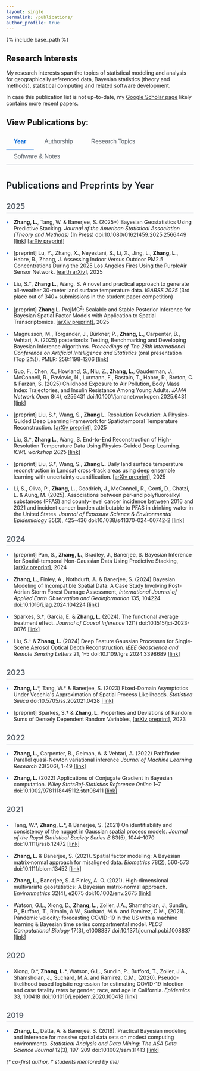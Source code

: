 ```yaml
---
layout: single
permalink: /publications/
author_profile: true
---
```


{% include base_path %}

## Research Interests

My research interests span the topics of statistical modeling and analysis for geographically referenced data, Bayesian statistics (theory and methods), statistical computing and related software development.

In case this publication list is not up-to-date, my [Google Scholar page](https://scholar.google.com/citations?user=qjMckh0AAAAJ&hl=en&authuser=1) likely contains more recent papers.

## View Publications by:

<div class="publication-tabs">
  <button class="tab-button active" onclick="showTab('selected')">Year</button>
  <button class="tab-button" onclick="showTab('authorship')">Authorship</button>
  <button class="tab-button" onclick="showTab('topics')">Research Topics</button>
  <button class="tab-button" onclick="showTab('software')">Software & Notes</button>
</div>

<div id="selected" class="tab-content active">
  <h3>Publications and Preprints by Year</h3>
  
  <h4>2025</h4>
  <ul>
    <li><strong>Zhang, L.</strong>, Tang, W. & Banerjee, S. (2025+) Bayesian Geostatistics Using Predictive Stacking. <em>Journal of the American Statistical Association (Theory and Methods)</em> (In Press) doi:10.1080/01621459.2025.2566449 <a href="https://doi.org/10.1080/01621459.2025.2566449">[link]</a> <a href="https://arxiv.org/abs/2304.12414">[arXiv preprint]</a></li>
    <li>[preprint] Lu, Y., Zhang, X., Neyestani, S., Li, X., Jing, L., <strong>Zhang, L.</strong>, Habre, R., Zhang, J. Assessing Indoor Versus Outdoor PM2.5 Concentrations During the 2025 Los Angeles Fires Using the PurpleAir Sensor Network. <a href="https://eartharxiv.org/repository/view/9692/">[earth arXiv]</a>, 2025</li>
    <li>Liu, S.†, <strong>Zhang L.</strong>, Wang, S. A novel and practical approach to generate all-weather 30-meter land surface temperature data. <em>IGARSS 2025</em> (3rd place out of 340+ submissions in the student paper competition)</li>
    <li>[preprint] <strong>Zhang L.</strong> ProjMC<sup>2</sup>: Scalable and Stable Posterior Inference for Bayesian Spatial Factor Models with Application to Spatial Transcriptomics. <a href="https://arxiv.org/abs/2506.01098">[arXiv preprint]</a>, 2025</li>
    <li>Magnusson, M., Torgander, J., Bürkner, P., <strong>Zhang, L.</strong>, Carpenter, B., Vehtari, A. (2025) posteriordb: Testing, Benchmarking and Developing Bayesian Inference Algorithms. <em>Proceedings of The 28th International Conference on Artificial Intelligence and Statistics</em> (oral presentation (Top 2%)). PMLR: 258:1198-1206 <a href="https://proceedings.mlr.press/v258/magnusson25a.html">[link]</a></li>
    <li>Guo, F., Chen, X., Howland, S., Niu, Z., <strong>Zhang, L.</strong>, Gauderman, J., McConnell, R., Pavlovic, N., Lurmann, F., Bastain, T., Habre, R., Breton, C. & Farzan, S. (2025) Childhood Exposure to Air Pollution, Body Mass Index Trajectories, and Insulin Resistance Among Young Adults. <em>JAMA Network Open</em> 8(4), e256431 doi:10.1001/jamanetworkopen.2025.6431 <a href="https://doi.org/10.1001/jamanetworkopen.2025.6431">[link]</a></li>
    <li>[preprint] Liu, S.†, Wang, S., <strong>Zhang L.</strong> Resolution Revolution: A Physics-Guided Deep Learning Framework for Spatiotemporal Temperature Reconstruction. <a href="https://arxiv.org/pdf/2507.09872v1">[arXiv preprint]</a>, 2025</li>
    <li>Liu, S.†, <strong>Zhang L.</strong>, Wang, S. End-to-End Reconstruction of High-Resolution Temperature Data Using Physics-Guided Deep Learning. <em>ICML workshop 2025</em> <a href="https://openreview.net/forum?id=zMIlyzDf3p">[link]</a></li>
    <li>[preprint] Liu, S.†, Wang, S., <strong>Zhang L.</strong> Daily land surface temperature reconstruction in Landsat cross-track areas using deep ensemble learning with uncertainty quantification. <a href="https://arxiv.org/abs/2502.14433">[arXiv preprint]</a>, 2025</li>
    <li>Li, S., Oliva, P., <strong>Zhang, L.</strong>, Goodrich, J., McConnell, R., Conti, D., Chatzi, L. & Aung, M. (2025). Associations between per-and polyfluoroalkyl substances (PFAS) and county-level cancer incidence between 2016 and 2021 and incident cancer burden attributable to PFAS in drinking water in the United States. <em>Journal of Exposure Science & Environmental Epidemiology</em> 35(3), 425–436 doi:10.1038/s41370-024-00742-2 <a href="https://doi.org/10.1038/s41370-024-00742-2">[link]</a></li>
  </ul>

  <h4>2024</h4>
  <ul>
    <li>[preprint] Pan, S., <strong>Zhang, L.</strong>, Bradley, J., Banerjee, S. Bayesian Inference for Spatial-temporal Non-Gaussian Data Using Predictive Stacking, <a href="https://arxiv.org/abs/2406.04655">[arXiv preprint]</a>, 2024</li>
    <li><strong>Zhang, L.</strong>, Finley, A., Nothdurft, A. & Banerjee, S. (2024) Bayesian Modeling of Incompatible Spatial Data: A Case Study Involving Post-Adrian Storm Forest Damage Assessment, <em>International Journal of Applied Earth Observation and Geoinformation</em> 135, 104224 doi:10.1016/j.jag.2024.104224 <a href="https://doi.org/10.1016/j.jag.2024.104224">[link]</a></li>
    <li>Sparkes, S.†, Garcia, E. & <strong>Zhang, L.</strong> (2024). The functional average treatment effect. <em>Journal of Causal Inference</em> 12(1) doi:10.1515/jci-2023-0076 <a href="https://doi.org/10.1515/jci-2023-0076">[link]</a></li>
    <li>Liu, S.† & <strong>Zhang, L.</strong> (2024) Deep Feature Gaussian Processes for Single-Scene Aerosol Optical Depth Reconstruction. <em>IEEE Geoscience and Remote Sensing Letters</em> 21, 1–5 doi:10.1109/lgrs.2024.3398689 <a href="https://doi.org/10.1109/lgrs.2024.3398689">[link]</a></li>
  </ul>

  <h4>2023</h4>
  <ul>
    <li><strong>Zhang, L.</strong>*, Tang, W.* & Banerjee, S. (2023) Fixed-Domain Asymptotics Under Vecchia's Approximation of Spatial Process Likelihoods. <em>Statistica Sinica</em> doi:10.5705/ss.202021.0428 <a href="https://doi.org/10.5705/ss.202021.0428">[link]</a></li>
    <li>[preprint] Sparkes, S.† & <strong>Zhang, L.</strong> Properties and Deviations of Random Sums of Densely Dependent Random Variables, <a href="https://arxiv.org/abs/2310.11554">[arXiv preprint]</a>, 2023</li>
  </ul>

  <h4>2022</h4>
  <ul>
    <li><strong>Zhang, L.</strong>, Carpenter, B., Gelman, A. & Vehtari, A. (2022) Pathfinder: Parallel quasi-Newton variational inference <em>Journal of Machine Learning Research</em> 23(306), 1-49 <a href="https://www.jmlr.org/papers/volume23/21-0889/21-0889.pdf">[link]</a></li>
    <li><strong>Zhang, L.</strong> (2022) Applications of Conjugate Gradient in Bayesian computation. <em>Wiley StatsRef-Statistics Reference Online</em> 1–7 doi:10.1002/9781118445112.stat08411 <a href="https://doi.org/10.1002/9781118445112.stat08411">[link]</a></li>
  </ul>

  <h4>2021</h4>
  <ul>
    <li>Tang, W.*, <strong>Zhang, L.</strong>*, & Banerjee, S. (2021) On identifiability and consistency of the nugget in Gaussian spatial process models. <em>Journal of the Royal Statistical Society Series B</em> 83(5), 1044–1070 doi:10.1111/rssb.12472 <a href="https://doi.org/10.1111/rssb.12472">[link]</a></li>
    <li><strong>Zhang, L.</strong> & Banerjee, S. (2021). Spatial factor modeling: A Bayesian matrix‐normal approach for misaligned data. <em>Biometrics</em> 78(2), 560-573 doi:10.1111/biom.13452 <a href="https://doi.org/10.1111/biom.13452">[link]</a></li>
    <li><strong>Zhang, L.</strong>, Banerjee, S. & Finley, A. O. (2021). High‐dimensional multivariate geostatistics: A Bayesian matrix‐normal approach. <em>Environmetrics</em> 32(4), e2675 doi:10.1002/env.2675 <a href="https://doi.org/10.1002/env.2675">[link]</a></li>
    <li>Watson, G.L., Xiong, D., <strong>Zhang, L.</strong>, Zoller, J.A., Shamshoian, J., Sundin, P., Bufford, T., Rimoin, A.W., Suchard, M.A. and Ramirez, C.M., (2021). Pandemic velocity: forecasting COVID-19 in the US with a machine learning & Bayesian time series compartmental model. <em>PLOS Computational Biology</em> 17(3), e1008837 doi:10.1371/journal.pcbi.1008837 <a href="https://doi.org/10.1371/journal.pcbi.1008837">[link]</a></li>
  </ul>

  <h4>2020</h4>
  <ul>
    <li>Xiong, D.*, <strong>Zhang, L.</strong>*, Watson, G.L., Sundin, P., Bufford, T., Zoller, J.A., Shamshoian, J., Suchard, M.A. and Ramirez, C.M., (2020). Pseudo-likelihood based logistic regression for estimating COVID-19 infection and case fatality rates by gender, race, and age in California. <em>Epidemics</em> 33, 100418 doi:10.1016/j.epidem.2020.100418 <a href="https://doi.org/10.1016/j.epidem.2020.100418">[link]</a></li>
  </ul>

  <h4>2019</h4>
  <ul>
    <li><strong>Zhang, L.</strong>, Datta, A. & Banerjee, S. (2019). Practical Bayesian modeling and inference for massive spatial data sets on modest computing environments. <em>Statistical Analysis and Data Mining: The ASA Data Science Journal</em> 12(3), 197-209 doi:10.1002/sam.11413 <a href="https://doi.org/10.1002/sam.11413">[link]</a></li>
  </ul>

  <p><em>(* co-first author, † students mentored by me)</em></p>
</div>

<div id="topics" class="tab-content">
  <h3>Research Topics</h3>
  
  <h4>Methodology Development</h4>
  
  <h5>Scalable Spatial/Spatiotemporal Data Modeling</h5>
  <ul>
    <li><strong>Zhang, L.</strong>, Tang, W. & Banerjee, S. (2025+) Bayesian Geostatistics Using Predictive Stacking. <em>Journal of the American Statistical Association (Theory and Methods)</em> (In Press) doi:10.1080/01621459.2025.2566449 <a href="https://doi.org/10.1080/01621459.2025.2566449">[link]</a> <a href="https://arxiv.org/abs/2304.12414">[arXiv preprint]</a></li>
    <li>[preprint] <strong>Zhang L.</strong> ProjMC<sup>2</sup>: Scalable and Stable Posterior Inference for Bayesian Spatial Factor Models with Application to Spatial Transcriptomics. <a href="https://arxiv.org/abs/2506.01098">[arXiv preprint]</a>, 2025</li>
    <li><strong>Zhang, L.</strong>, Finley, A., Nothdurft, A. & Banerjee, S. (2024) Bayesian Modeling of Incompatible Spatial Data: A Case Study Involving Post-Adrian Storm Forest Damage Assessment, <em>International Journal of Applied Earth Observation and Geoinformation</em> 135, 104224 doi:10.1016/j.jag.2024.104224 <a href="https://doi.org/10.1016/j.jag.2024.104224">[link]</a></li>
    <li>[preprint] Pan, S., <strong>Zhang, L.</strong>, Bradley, J., Banerjee, S. Bayesian Inference for Spatial-temporal Non-Gaussian Data Using Predictive Stacking, <a href="https://arxiv.org/abs/2406.04655">[arXiv preprint]</a>, 2024</li>
    <li><strong>Zhang, L.</strong>*, Tang, W.* & Banerjee, S. (2023) Fixed-Domain Asymptotics Under Vecchia's Approximation of Spatial Process Likelihoods. <em>Statistica Sinica</em> doi:10.5705/ss.202021.0428 <a href="https://doi.org/10.5705/ss.202021.0428">[link]</a></li>
    <li>Tang, W.*, <strong>Zhang, L.</strong>*, & Banerjee, S. (2021) On identifiability and consistency of the nugget in Gaussian spatial process models. <em>Journal of the Royal Statistical Society Series B</em> 83(5), 1044–1070 doi:10.1111/rssb.12472 <a href="https://doi.org/10.1111/rssb.12472">[link]</a></li>
    <li><strong>Zhang, L.</strong> & Banerjee, S. (2021). Spatial factor modeling: A Bayesian matrix‐normal approach for misaligned data. <em>Biometrics</em> 78(2), 560-573 doi:10.1111/biom.13452 <a href="https://doi.org/10.1111/biom.13452">[link]</a></li>
    <li><strong>Zhang, L.</strong>, Banerjee, S. & Finley, A. O. (2021). High‐dimensional multivariate geostatistics: A Bayesian matrix‐normal approach. <em>Environmetrics</em> 32(4), e2675 doi:10.1002/env.2675 <a href="https://doi.org/10.1002/env.2675">[link]</a></li>
    <li><strong>Zhang, L.</strong>, Datta, A. & Banerjee, S. (2019). Practical Bayesian modeling and inference for massive spatial data sets on modest computing environments. <em>Statistical Analysis and Data Mining: The ASA Data Science Journal</em> 12(3), 197-209 doi:10.1002/sam.11413 <a href="https://doi.org/10.1002/sam.11413">[link]</a></li>
  </ul>

  <h5>Bayesian Methodology</h5>
  <ul>
    <li>Magnusson, M., Torgander, J., Bürkner, P., <strong>Zhang, L.</strong>, Carpenter, B., Vehtari, A. (2025) posteriordb: Testing, Benchmarking and Developing Bayesian Inference Algorithms. <em>Proceedings of The 28th International Conference on Artificial Intelligence and Statistics</em> (oral presentation (Top 2%)). PMLR: 258:1198-1206 <a href="https://proceedings.mlr.press/v258/magnusson25a.html">[link]</a></li>
    <li><strong>Zhang, L.</strong>, Carpenter, B., Gelman, A. & Vehtari, A. (2022) Pathfinder: Parallel quasi-Newton variational inference <em>Journal of Machine Learning Research</em> 23(306), 1-49 <a href="https://www.jmlr.org/papers/volume23/21-0889/21-0889.pdf">[link]</a></li>
    <li><strong>Zhang, L.</strong> (2022) Applications of Conjugate Gradient in Bayesian computation. <em>Wiley StatsRef-Statistics Reference Online</em> 1–7 doi:10.1002/9781118445112.stat08411 <a href="https://doi.org/10.1002/9781118445112.stat08411">[link]</a></li>
  </ul>

  <h5>Others</h5>
  <ul>
    <li>Sparkes, S.†, Garcia, E. & <strong>Zhang, L.</strong> (2024). The functional average treatment effect. <em>Journal of Causal Inference</em> 12(1) doi:10.1515/jci-2023-0076 <a href="https://doi.org/10.1515/jci-2023-0076">[link]</a></li>
    <li>[preprint] Sparkes, S.† & <strong>Zhang, L.</strong> Properties and Deviations of Random Sums of Densely Dependent Random Variables, <a href="https://arxiv.org/abs/2310.11554">[arXiv preprint]</a>, 2023</li>
  </ul>

  <h4>Applications</h4>
  
  <h5>Environmental Health</h5>
  <ul>
    <li>Guo, F., Chen, X., Howland, S., Niu, Z., <strong>Zhang, L.</strong>, Gauderman, J., McConnell, R., Pavlovic, N., Lurmann, F., Bastain, T., Habre, R., Breton, C. & Farzan, S. (2025) Childhood Exposure to Air Pollution, Body Mass Index Trajectories, and Insulin Resistance Among Young Adults. <em>JAMA Network Open</em> <a href="https://jamanetwork.com/journals/jamanetworkopen/fullarticle/2833125">[link]</a></li>
    <li>Li, S., Oliva, P., <strong>Zhang, L.</strong>, Goodrich, J., McConnell, R., Conti, D., Chatzi, L. & Aung, M. (2025). Associations between per-and polyfluoroalkyl substances (PFAS) and county-level cancer incidence between 2016 and 2021 and incident cancer burden attributable to PFAS in drinking water in the United States. <em>Journal of Exposure Science & Environmental Epidemiology</em> 35(3), 425–436 doi:10.1038/s41370-024-00742-2 <a href="https://doi.org/10.1038/s41370-024-00742-2">[link]</a></li>
    <li>[preprint] Lu, Y., Zhang, X., Neyestani, S., Li, X., Jing, L., <strong>Zhang, L.</strong>, Habre, R., Zhang, J. Assessing Indoor Versus Outdoor PM2.5 Concentrations During the 2025 Los Angeles Fires Using the PurpleAir Sensor Network. <a href="https://eartharxiv.org/repository/view/9692/">[earth arXiv]</a>, 2025</li>
    <li>Watson, G.L., Xiong, D., <strong>Zhang, L.</strong>, Zoller, J.A., Shamshoian, J., Sundin, P., Bufford, T., Rimoin, A.W., Suchard, M.A. and Ramirez, C.M., (2021). Pandemic velocity: forecasting COVID-19 in the US with a machine learning & Bayesian time series compartmental model. <em>PLOS Computational Biology</em> 17(3), e1008837 doi:10.1371/journal.pcbi.1008837 <a href="https://doi.org/10.1371/journal.pcbi.1008837">[link]</a></li>
    <li>Xiong, D.*, <strong>Zhang, L.</strong>*, Watson, G.L., Sundin, P., Bufford, T., Zoller, J.A., Shamshoian, J., Suchard, M.A. and Ramirez, C.M., (2020). Pseudo-likelihood based logistic regression for estimating COVID-19 infection and case fatality rates by gender, race, and age in California. <em>Epidemics</em> 33, 100418 doi:10.1016/j.epidem.2020.100418 <a href="https://doi.org/10.1016/j.epidem.2020.100418">[link]</a></li>
  </ul>

  <h5>Remote Sensing</h5>
  <ul>
    <li>Liu, S.†, <strong>Zhang L.</strong>, Wang, S. A novel and practical approach to generate all-weather 30-meter land surface temperature data. <em>IGARSS 2025</em> (3rd place out of 340+ submissions in the student paper competition)</li>
    <li>Liu, S.†, <strong>Zhang L.</strong>, Wang, S. End-to-End Reconstruction of High-Resolution Temperature Data Using Physics-Guided Deep Learning. <em>ICML workshop 2025</em> <a href="https://openreview.net/forum?id=zMIlyzDf3p">[link]</a></li>
    <li>[preprint] Liu, S.†, Wang, S., <strong>Zhang L.</strong> Resolution Revolution: A Physics-Guided Deep Learning Framework for Spatiotemporal Temperature Reconstruction. <a href="https://arxiv.org/pdf/2507.09872v1">[arXiv preprint]</a>, 2025</li>
    <li>[preprint] Liu, S.†, Wang, S., <strong>Zhang L.</strong> Daily land surface temperature reconstruction in Landsat cross-track areas using deep ensemble learning with uncertainty quantification. <a href="https://arxiv.org/abs/2502.14433">[arXiv preprint]</a>, 2025</li>
    <li>Liu, S.† & <strong>Zhang, L.</strong> (2024) Deep Feature Gaussian Processes for Single-Scene Aerosol Optical Depth Reconstruction. <em>IEEE Geoscience and Remote Sensing Letters</em> 21, 1–5 doi:10.1109/lgrs.2024.3398689 <a href="https://doi.org/10.1109/lgrs.2024.3398689">[link]</a></li>
  </ul>

  <p><em>(* co-first author, † students mentored by me)</em></p>
</div>

<div id="software" class="tab-content">
  <h3>Software & Notes</h3>
  
  <h4>Software Packages</h4>
  <ul>
    <li><a href="https://github.com/JaLAJni/JaLAJni">JALAJni</a> - A JAVA package providing a java interface for lapack and blas library</li>
    <li><a href="https://github.com/JAMAJni/JAMAJniLite">JAMAJniLite</a> - A JAVA package providing a java interface for lapack and blas libraries and using the classes defined by JAMA Package</li>
    <li><a href="https://github.com/LuZhangstat/phase1PRMD">phase1PRMD</a> - Implements Bayesian phase I repeated measurement design that accounts for multidimensional toxicity endpoints and longitudinal efficacy measure from multiple treatment cycles and allows individualized dose modification</li>
  </ul>

  <h4>Notes and Case Studies</h4>
  <ul>
    <li>Stan case study of Nearest neighbor Gaussian process (NNGP) based models <a href="http://mc-stan.org/users/documentation/case-studies/nngp.html">[link]</a></li>
    <li>A Note on using Kullback-Leibler Divergence to compare the performance of some Nearest Neighbor Gaussian Process (NNGP) based models <a href="http://LuZhangstat.github.io/files/KL-D_com.html">[link]</a> <span class="note">(HTML)</span></li>
  </ul>
</div>

<div id="authorship" class="tab-content">
  <h3>Publications and Preprints by Authorship</h3>
  
  <h4>First or Joint First Author</h4>
  <ul>
   <li><strong>Zhang, L.</strong>, Tang, W. & Banerjee, S. (2025+) Bayesian Geostatistics Using Predictive Stacking. <em>Journal of the American Statistical Association (Theory and Methods)</em> (In Press) doi:10.1080/01621459.2025.2566449 <a href="https://doi.org/10.1080/01621459.2025.2566449">[link]</a> <a href="https://arxiv.org/abs/2304.12414">[arXiv preprint]</a></li>
    <li>[preprint] <strong>Zhang L.</strong> ProjMC<sup>2</sup>: Scalable and Stable Posterior Inference for Bayesian Spatial Factor Models with Application to Spatial Transcriptomics. <a href="https://arxiv.org/abs/2506.01098">[arXiv preprint]</a>, 2025</li>
    <li><strong>Zhang, L.</strong>, Finley, A., Nothdurft, A. & Banerjee, S. (2024) Bayesian Modeling of Incompatible Spatial Data: A Case Study Involving Post-Adrian Storm Forest Damage Assessment, <em>International Journal of Applied Earth Observation and Geoinformation</em> 135, 104224 doi:10.1016/j.jag.2024.104224 <a href="https://doi.org/10.1016/j.jag.2024.104224">[link]</a></li>
    <li><strong>Zhang, L.</strong>*, Tang, W.* & Banerjee, S. (2023) Fixed-Domain Asymptotics Under Vecchia's Approximation of Spatial Process Likelihoods. <em>Statistica Sinica</em> doi:10.5705/ss.202021.0428 <a href="https://doi.org/10.5705/ss.202021.0428">[link]</a></li>
    <li><strong>Zhang, L.</strong>, Carpenter, B., Gelman, A. & Vehtari, A. (2022) Pathfinder: Parallel quasi-Newton variational inference <em>Journal of Machine Learning Research</em> 23(306), 1-49 <a href="https://www.jmlr.org/papers/volume23/21-0889/21-0889.pdf">[link]</a></li>
    <li><strong>Zhang, L.</strong> (2022) Applications of Conjugate Gradient in Bayesian computation. <em>Wiley StatsRef-Statistics Reference Online</em> 1–7 doi:10.1002/9781118445112.stat08411 <a href="https://doi.org/10.1002/9781118445112.stat08411">[link]</a></li>
    <li>Tang, W.*, <strong>Zhang, L.</strong>*, & Banerjee, S. (2021) On identifiability and consistency of the nugget in Gaussian spatial process models. <em>Journal of the Royal Statistical Society Series B</em> 83(5), 1044–1070 doi:10.1111/rssb.12472 <a href="https://doi.org/10.1111/rssb.12472">[link]</a></li>
    <li><strong>Zhang, L.</strong> & Banerjee, S. (2021). Spatial factor modeling: A Bayesian matrix‐normal approach for misaligned data. <em>Biometrics</em> 78(2), 560-573 doi:10.1111/biom.13452 <a href="https://doi.org/10.1111/biom.13452">[link]</a></li>
    <li><strong>Zhang, L.</strong>, Banerjee, S. & Finley, A. O. (2021). High‐dimensional multivariate geostatistics: A Bayesian matrix‐normal approach. <em>Environmetrics</em> 32(4), e2675 doi:10.1002/env.2675 <a href="https://doi.org/10.1002/env.2675">[link]</a></li>
    <li>Xiong, D.*, <strong>Zhang, L.</strong>*, Watson, G.L., Sundin, P., Bufford, T., Zoller, J.A., Shamshoian, J., Suchard, M.A. and Ramirez, C.M., (2020). Pseudo-likelihood based logistic regression for estimating COVID-19 infection and case fatality rates by gender, race, and age in California. <em>Epidemics</em> 33, 100418 doi:10.1016/j.epidem.2020.100418 <a href="https://doi.org/10.1016/j.epidem.2020.100418">[link]</a></li>
    <li><strong>Zhang, L.</strong>, Datta, A. & Banerjee, S. (2019). Practical Bayesian modeling and inference for massive spatial data sets on modest computing environments. <em>Statistical Analysis and Data Mining: The ASA Data Science Journal</em> 12(3), 197-209 doi:10.1002/sam.11413 <a href="https://doi.org/10.1002/sam.11413">[link]</a></li>
  </ul>

  <h4>Student/Mentee First Author</h4>
  <ul>
    <li>Liu, S.†, <strong>Zhang L.</strong>, Wang, S. A novel and practical approach to generate all-weather 30-meter land surface temperature data. <em>IGARSS 2025</em> (3rd place out of 340+ submissions in the student paper competition)</li>
    <li>Liu, S.†, <strong>Zhang L.</strong>, Wang, S. End-to-End Reconstruction of High-Resolution Temperature Data Using Physics-Guided Deep Learning. <em>ICML workshop 2025</em> <a href="https://openreview.net/forum?id=zMIlyzDf3p">[link]</a></li>
    <li>[preprint] Liu, S.†, Wang, S., <strong>Zhang L.</strong> Resolution Revolution: A Physics-Guided Deep Learning Framework for Spatiotemporal Temperature Reconstruction. <a href="https://arxiv.org/pdf/2507.09872v1">[arXiv preprint]</a>, 2025</li>
    <li>[preprint] Liu, S.†, Wang, S., <strong>Zhang L.</strong> Daily land surface temperature reconstruction in Landsat cross-track areas using deep ensemble learning with uncertainty quantification. <a href="https://arxiv.org/abs/2502.14433">[arXiv preprint]</a>, 2025</li>
    <li>Sparkes, S.†, Garcia, E. & <strong>Zhang, L.</strong> (2024). The functional average treatment effect. <em>Journal of Causal Inference</em> 12(1) doi:10.1515/jci-2023-0076 <a href="https://doi.org/10.1515/jci-2023-0076">[link]</a></li>
    <li>Liu, S.† & <strong>Zhang, L.</strong> (2024) Deep Feature Gaussian Processes for Single-Scene Aerosol Optical Depth Reconstruction. <em>IEEE Geoscience and Remote Sensing Letters</em> 21, 1–5 doi:10.1109/lgrs.2024.3398689 <a href="https://doi.org/10.1109/lgrs.2024.3398689">[link]</a></li>
    <li>[preprint] Sparkes, S.† & <strong>Zhang, L.</strong> Properties and Deviations of Random Sums of Densely Dependent Random Variables, <a href="https://arxiv.org/abs/2310.11554">[arXiv preprint]</a>, 2023</li>
  </ul>

  <h4>Other Collaborations</h4>
  <ul>
    <li>Guo, F., Chen, X., Howland, S., Niu, Z., <strong>Zhang, L.</strong>, Gauderman, J., McConnell, R., Pavlovic, N., Lurmann, F., Bastain, T., Habre, R., Breton, C. & Farzan, S. (2025) Childhood Exposure to Air Pollution, Body Mass Index Trajectories, and Insulin Resistance Among Young Adults. <em>JAMA Network Open</em> <a href="https://jamanetwork.com/journals/jamanetworkopen/fullarticle/2833125">[link]</a></li>
    <li>Magnusson, M., Torgander, J., Bürkner, P., <strong>Zhang, L.</strong>, Carpenter, B., Vehtari, A. (2025) posteriordb: Testing, Benchmarking and Developing Bayesian Inference Algorithms. <em>Proceedings of The 28th International Conference on Artificial Intelligence and Statistics</em> (oral presentation (Top 2%)). PMLR: 258:1198-1206 <a href="https://proceedings.mlr.press/v258/magnusson25a.html">[link]</a></li>
    <li>Li, S., Oliva, P., <strong>Zhang, L.</strong>, Goodrich, J., McConnell, R., Conti, D., Chatzi, L. & Aung, M. (2025). Associations between per-and polyfluoroalkyl substances (PFAS) and county-level cancer incidence between 2016 and 2021 and incident cancer burden attributable to PFAS in drinking water in the United States. <em>Journal of Exposure Science & Environmental Epidemiology</em> 35(3), 425–436 doi:10.1038/s41370-024-00742-2 <a href="https://doi.org/10.1038/s41370-024-00742-2">[link]</a></li>
    <li>[preprint] Lu, Y., Zhang, X., Neyestani, S., Li, X., Jing, L., <strong>Zhang, L.</strong>, Habre, R., Zhang, J. Assessing Indoor Versus Outdoor PM2.5 Concentrations During the 2025 Los Angeles Fires Using the PurpleAir Sensor Network. <a href="https://eartharxiv.org/repository/view/9692/">[earth arXiv]</a>, 2025</li>
    <li>[preprint] Pan, S., <strong>Zhang, L.</strong>, Bradley, J., Banerjee, S. Bayesian Inference for Spatial-temporal Non-Gaussian Data Using Predictive Stacking, <a href="https://arxiv.org/abs/2406.04655">[arXiv preprint]</a>, 2024</li>
    <li>Watson, G.L., Xiong, D., <strong>Zhang, L.</strong>, Zoller, J.A., Shamshoian, J., Sundin, P., Bufford, T., Rimoin, A.W., Suchard, M.A. and Ramirez, C.M., (2021). Pandemic velocity: forecasting COVID-19 in the US with a machine learning & Bayesian time series compartmental model. <em>PLOS Computational Biology</em> 17(3), e1008837 doi:10.1371/journal.pcbi.1008837 <a href="https://doi.org/10.1371/journal.pcbi.1008837">[link]</a></li>
  </ul>

  <p><em>(* co-first author, † students mentored by me)</em></p>
</div>

<style>
.publication-tabs {
  margin: 20px 0;
  border-bottom: 2px solid #e1e4e8;
}

.tab-button {
  background: none;
  border: none;
  padding: 10px 20px;
  margin-right: 5px;
  cursor: pointer;
  font-size: 16px;
  color: #586069;
  border-bottom: 2px solid transparent;
  transition: all 0.3s ease;
}

.tab-button:hover {
  color: #0366d6;
  border-bottom-color: #0366d6;
}

.tab-button.active {
  color: #0366d6;
  border-bottom-color: #0366d6;
  font-weight: bold;
}

.tab-content {
  display: none;
  padding: 20px 0;
}

.tab-content.active {
  display: block;
}

.tab-content h3 {
  margin-top: 0;
  color: #24292e;
  font-size: 24px;
  font-weight: 600;
}

.tab-content h4 {
  color: #586069;
  margin-top: 30px;
  margin-bottom: 15px;
  border-bottom: 1px solid #e1e4e8;
  padding-bottom: 5px;
  font-size: 20px;
  font-weight: 600;
}

.tab-content h5 {
  color: #586069;
  margin-top: 25px;
  margin-bottom: 12px;
  font-size: 18px;
  font-weight: 500;
}

.tab-content ul {
  list-style-type: none;
  padding-left: 0;
}

.tab-content li {
  margin-bottom: 15px;
  padding-left: 20px;
  position: relative;
}

.tab-content li:before {
  content: "•";
  color: #0366d6;
  font-weight: bold;
  position: absolute;
  left: 0;
}
</style>

<script src="{{ '/assets/js/tabs.js' | relative_url }}"></script>

